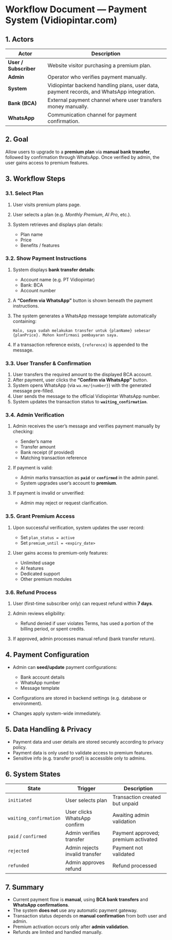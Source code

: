 # **Workflow Document — Payment System (Vidiopintar.com)**

## **1. Actors**

| Actor                 | Description                                                                               |
| --------------------- | ----------------------------------------------------------------------------------------- |
| **User / Subscriber** | Website visitor purchasing a premium plan.                                                |
| **Admin**             | Operator who verifies payment manually.                                                   |
| **System**            | Vidiopintar backend handling plans, user data, payment records, and WhatsApp integration. |
| **Bank (BCA)**        | External payment channel where user transfers money manually.                             |
| **WhatsApp**          | Communication channel for payment confirmation.                                           |

## **2. Goal**

Allow users to upgrade to a **premium plan** via **manual bank transfer**, followed by confirmation through WhatsApp.
Once verified by admin, the user gains access to premium features.

## **3. Workflow Steps**

### **3.1. Select Plan**

1. User visits premium plans page.
2. User selects a plan (e.g. *Monthly Premium*, *AI Pro*, etc.).
3. System retrieves and displays plan details:

   * Plan name
   * Price
   * Benefits / features

### **3.2. Show Payment Instructions**

1. System displays **bank transfer details**:

   * Account name (e.g. PT Vidiopintar)
   * Bank: BCA
   * Account number
2. A **“Confirm via WhatsApp”** button is shown beneath the payment instructions.
3. The system generates a WhatsApp message template automatically containing:

   ```
   Halo, saya sudah melakukan transfer untuk {planName} sebesar {planPrice}. Mohon konfirmasi pembayaran saya.
   ```
4. If a transaction reference exists, `{reference}` is appended to the message.

### **3.3. User Transfer & Confirmation**

1. User transfers the required amount to the displayed BCA account.
2. After payment, user clicks the **“Confirm via WhatsApp”** button.
3. System opens WhatsApp (via `wa.me/{number}`) with the generated message pre-filled.
4. User sends the message to the official Vidiopintar WhatsApp number.
5. System updates the transaction status to **`waiting_confirmation`**.

### **3.4. Admin Verification**

1. Admin receives the user’s message and verifies payment manually by checking:

   * Sender’s name
   * Transfer amount
   * Bank receipt (if provided)
   * Matching transaction reference
2. If payment is valid:

   * Admin marks transaction as **`paid`** or **`confirmed`** in the admin panel.
   * System upgrades user’s account to **premium**.
3. If payment is invalid or unverified:

   * Admin may reject or request clarification.

### **3.5. Grant Premium Access**

1. Upon successful verification, system updates the user record:

   * Set `plan_status = active`
   * Set `premium_until = <expiry_date>`
2. User gains access to premium-only features:

   * Unlimited usage
   * AI features
   * Dedicated support
   * Other premium modules

### **3.6. Refund Process**

1. User (first-time subscriber only) can request refund within **7 days**.
2. Admin reviews eligibility:

   * Refund denied if user violates Terms, has used a portion of the billing period, or spent credits.
3. If approved, admin processes manual refund (bank transfer return).

## **4. Payment Configuration**

* Admin can **seed/update** payment configurations:

  * Bank account details
  * WhatsApp number
  * Message template
* Configurations are stored in backend settings (e.g. database or environment).
* Changes apply system-wide immediately.

## **5. Data Handling & Privacy**

* Payment data and user details are stored securely according to privacy policy.
* Payment data is only used to validate access to premium features.
* Sensitive info (e.g. transfer proof) is accessible only to admins.

## **6. System States**

| State                  | Trigger                        | Description                         |
| ---------------------- | ------------------------------ | ----------------------------------- |
| `initiated`            | User selects plan              | Transaction created but unpaid      |
| `waiting_confirmation` | User clicks WhatsApp confirm   | Awaiting admin validation           |
| `paid` / `confirmed`   | Admin verifies transfer        | Payment approved; premium activated |
| `rejected`             | Admin rejects invalid transfer | Payment not validated               |
| `refunded`             | Admin approves refund          | Refund processed                    |

## **7. Summary**

* Current payment flow is **manual**, using **BCA bank transfers** and **WhatsApp confirmations**.
* The system **does not** use any automatic payment gateway.
* Transaction status depends on **manual confirmation** from both user and admin.
* Premium activation occurs only after **admin validation**.
* Refunds are limited and handled manually.
